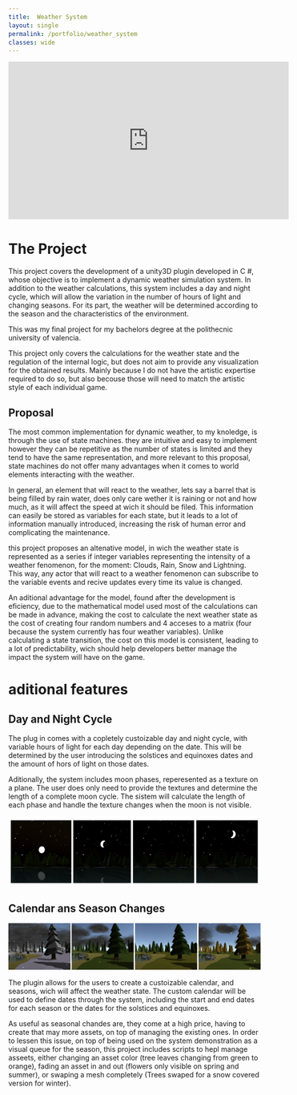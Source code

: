 ```yaml
---
title:  Weather System
layout: single
permalink: /portfolio/weather_system
classes: wide
---
```


<iframe width="560" height="315" src="https://www.youtube.com/embed/06J-OFtbp_U" frameborder="0" allow="accelerometer; autoplay; clipboard-write; encrypted-media; gyroscope; picture-in-picture" allowfullscreen></iframe>  
  
  
# The Project
This project covers the development of a unity3D plugin developed in C #, whose objective is to implement a dynamic weather simulation system. In addition to the weather calculations, this system includes a day and night cycle, which will allow the variation in the number of hours of light and changing seasons. For its part, the weather will be determined according to the season and the characteristics of the environment.

This was my final project for my bachelors degree at the polithecnic university of valencia. 

This project only covers the calculations for the weather state and the regulation of the internal logic, but does not aim to provide any visualization for the obtained results. Mainly because I do not have the artistic expertise required to do so, but also becouse those will need to match the artistic style of each individual game.
 
## Proposal ##
The most common implementation for dynamic weather, to my knoledge, is through the use of state machines. they are intuitive and easy to implement however they can be repetitive as the number of states is limited and they tend to have the same representation, and more relevant to this proposal, state machines do not offer many advantages when it comes to world elements interacting with the weather. 

In general, an element that will react to the weather, lets say a barrel that is being filled by rain water, does only care wether it is raining or not and how much, as it will affect the speed at wich it should be filed. This information can easily be stored as variables for each state, but it leads to a lot of information manually introduced, increasing the risk of human error and complicating the maintenance. 

this project proposes an altenative model, in wich the weather state is represented as a series if integer variables representing the intensity of a weather fenomenon, for the moment: Clouds, Rain, Snow and Lightning. This way, any actor that will react to a weather fenomenon can subscribe to the variable events and recive updates every time its value is changed. 

An aditional advantage for the model, found after the development is eficiency, due to the mathematical model used most of the calculations can be made in advance, making the cost to calculate the next weather state as the cost of creating four random numbers and 4 acceses to a matrix (four because the system currently has four weather variables). Unlike calculating a state transition, the cost on this model is consistent, leading to a lot of predictability, wich should help developers better manage the impact the system will have on the game.
  

# aditional features
## Day and Night Cycle 
The plug in comes with a copletely custoizable day and night cycle, with variable hours of light for each day depending on the date. This will be determined by the user introducing the solstices and equinoxes dates and the amount of hors of light on those dates.

Aditionally, the system includes moon phases, reperesented as a texture on a plane. The user does only need to provide the textures and determine the length of a complete moon cycle. The sistem will calculate the length of each phase and handle the texture changes when the moon is not visible.

![Moon phases](/assets/images/Moon_Phases_Environment_Demo.PNG)


## Calendar ans Season Changes ##

![Same Scene on different Seasons](/assets/images/Season_Change.png)

The plugin allows for the users to create a custoizable calendar, and seasons, wich will affect the weather state. The custom calendar will be used to define dates through the system, including the start and end dates for each season or the dates for the solstices and equinoxes. 

As useful as seasonal chandes are, they come at a high price, having to create that may more assets, on top of managing the existing ones. In order to lessen this issue, on top of being used on the system demonstration as a visual queue for the season, this project includes scripts to hepl manage asseets, either changing an asset color (tree leaves changing from green to orange), fading an asset in and out (flowers only visible on spring and summer), or swaping a mesh completely (Trees swaped for a snow covered version for winter).

